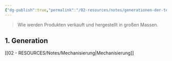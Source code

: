 ```yaml
---
{"dg-publish":true,"permalink":"/02-resources/notes/generationen-der-technisierung/","tags":[null]}
---
```


> Wie werden Produkten verkauft und hergestellt in großen Massen.

## 1. Generation
[[02 - RESOURCES/Notes/Mechanisierung\|Mechanisierung]]